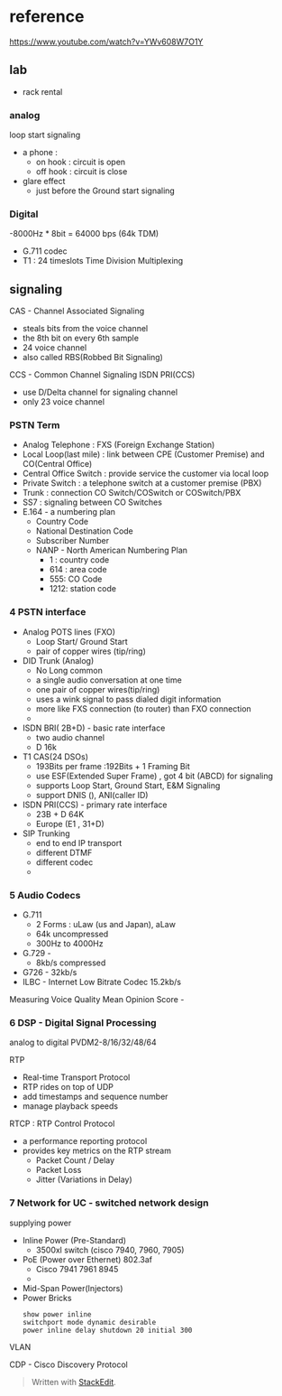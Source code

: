 
# reference

https://www.youtube.com/watch?v=YWv608W7O1Y

## lab

- rack rental 

### analog
loop start signaling
- a phone :
	- on hook : circuit is open
	- off hook : circuit is close
- glare effect 
	- just before the 
Ground start signaling
### Digital
 -8000Hz * 8bit = 64000 bps (64k TDM)
- G.711 codec
- T1  : 24 timeslots
Time Division Multiplexing
## signaling
CAS - Channel Associated Signaling
- steals bits from the voice channel
- the 8th bit on every 6th sample
- 24 voice channel
- also called RBS(Robbed Bit Signaling)

CCS - Common Channel Signaling
ISDN PRI(CCS) 
- use D/Delta channel for signaling channel
- only 23 voice channel
### PSTN Term
- Analog Telephone : FXS (Foreign Exchange Station)
- Local Loop(last mile) : link between CPE (Customer Premise) and CO(Central Office)
- Central Office Switch : provide service the customer via local loop
- Private Switch : a telephone switch at a customer premise (PBX)
- Trunk : connection CO Switch/COSwitch or COSwitch/PBX
- SS7 : signaling between CO Switches 
- E.164 - a numbering plan
	- Country Code
	- National Destination Code
	- Subscriber Number
	- NANP - North American Numbering Plan
		- 1 : country code
		- 614 : area code
		- 555: CO Code
		- 1212: station code

### 4 PSTN interface

- Analog POTS lines (FXO)
	- Loop Start/ Ground Start
	- pair of copper wires (tip/ring)
- DID Trunk (Analog)
	- No Long common
	- a single audio conversation at one time
	- one pair of copper wires(tip/ring)
	- uses a wink signal to pass dialed digit information
	- more like FXS connection (to router) than FXO connection
	- 
- ISDN BRI( 2B+D) - basic rate interface
	- two audio channel
	- D 16k
- T1 CAS(24 DSOs)
	- 193Bits per frame :192Bits + 1 Framing Bit
	- use ESF(Extended Super Frame) , got 4 bit (ABCD) for signaling
	- supports Loop Start, Ground Start, E&M Signaling
	- support DNIS (), ANI(caller ID)
- ISDN PRI(CCS) - primary rate interface
	- 23B + D 64K
	- Europe (E1 , 31+D)
- SIP Trunking
	- end to end IP transport
	- different DTMF
	- different codec
	- 
### 5 Audio Codecs
- G.711 
	- 2 Forms : uLaw (us and Japan), aLaw
	- 64k uncompressed
	- 300Hz to 4000Hz
- G.729 - 
	- 8kb/s compressed
- G726 - 32kb/s
- ILBC - Internet Low Bitrate Codec 15.2kb/s

Measuring Voice Quality
Mean Opinion Score - 

### 6 DSP - Digital Signal Processing
analog to digital 
PVDM2-8/16/32/48/64

RTP  
- Real-time Transport Protocol
- RTP rides on top of UDP
- add timestamps and sequence number 
- manage playback speeds

RTCP : RTP Control Protocol
- a performance reporting protocol
- provides key metrics on the RTP stream
	- Packet Count / Delay
	- Packet Loss
	- Jitter (Variations in Delay)

### 7 Network for UC - switched network design
supplying power 
- Inline Power (Pre-Standard)
	- 3500xl switch (cisco 7940, 7960, 7905)
- PoE (Power over Ethernet) 802.3af
	- Cisco 7941 7961 8945
	- 
- Mid-Span Power(Injectors)
- Power Bricks
	```
	show power inline
	switchport mode dynamic desirable
	power inline delay shutdown 20 initial 300
	```
VLAN

CDP - Cisco Discovery Protocol





> Written with [StackEdit](https://stackedit.io/).

<!--stackedit_data:
eyJoaXN0b3J5IjpbLTEwMjkxODExMjksLTE5NDUyMjA1MTgsLT
Y2MDQxNTY2LDE4ODU5MTk2MjcsMTQ2MjQ4OTI4OCwxNjg5MjI4
NThdfQ==
-->